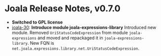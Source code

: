 # Joala Release Notes, v0.7.0

* **Switched to GPL license**
* [joala-30][]: **Introduce module joala-expressions-library**
Introduced new module. Removed `UriStatusCodeExpression` from module `joala-expressions` and moved and repackaged
it in `joala-expressions-library`. New FQN is `net.joala.expressions.library.net.UriStatusCodeExpression`.

[joala-30]: <https://github.com/CoreMedia/joala/issues/30> "#30: Introduce module joala-expressions-library"
